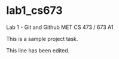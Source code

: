 # lab1_cs673
Lab 1 - Git and Github
 MET CS 473 / 673 A1
    
This is a sample project task. 

This line has been edited. 

